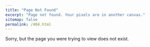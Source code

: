 ```yaml
---
title: "Page Not Found"
excerpt: "Page not found. Your pixels are in another canvas."
sitemap: false
permalink: /404.html
---
```


<div id="main" role="main">
    Sorry, but the page you were trying to view does not exist.
</div>
